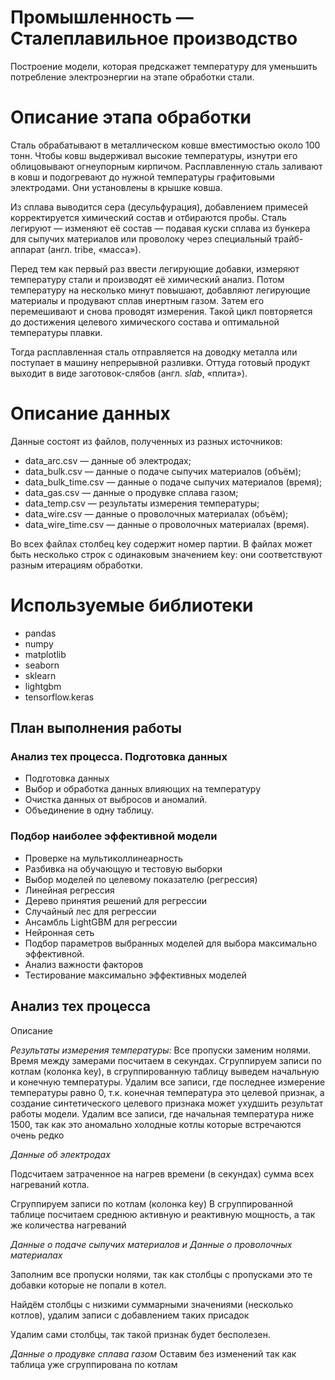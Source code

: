 # Промышленность — Сталеплавильное производство

Построение модели, которая предскажет температуру для уменьшить потребление электроэнергии на этапе обработки стали.

# Описание этапа обработки

Сталь обрабатывают в металлическом ковше вместимостью около 100 тонн. Чтобы ковш выдерживал высокие температуры, изнутри его облицовывают огнеупорным кирпичом. Расплавленную сталь заливают в ковш и подогревают до нужной температуры графитовыми электродами. Они установлены в крышке ковша.

Из сплава выводится сера (десульфурация), добавлением примесей корректируется химический состав и отбираются пробы. Сталь легируют — изменяют её состав — подавая куски сплава из бункера для сыпучих материалов или проволоку через специальный трайб-аппарат (англ. tribe, «масса»).

Перед тем как первый раз ввести легирующие добавки, измеряют температуру стали и производят её химический анализ. Потом температуру на несколько минут повышают, добавляют легирующие материалы и продувают сплав инертным газом. Затем его перемешивают и снова проводят измерения. Такой цикл повторяется до достижения целевого химического состава и оптимальной температуры плавки.

Тогда расплавленная сталь отправляется на доводку металла или поступает в машину непрерывной разливки. Оттуда готовый продукт выходит в виде заготовок-слябов (англ. *slab*, «плита»).

# Описание данных

Данные состоят из файлов, полученных из разных источников:

-  data_arc.csv  — данные об электродах;
-  data_bulk.csv  — данные о подаче сыпучих материалов (объём);
-  data_bulk_time.csv  *—* данные о подаче сыпучих материалов (время);
-  data_gas.csv  — данные о продувке сплава газом;
-  data_temp.csv  — результаты измерения температуры;
-  data_wire.csv  — данные о проволочных материалах (объём);
-  data_wire_time.csv  — данные о проволочных материалах (время).

Во всех файлах столбец key содержит номер партии. В файлах может быть несколько строк с одинаковым значением key: они соответствуют разным итерациям обработки.
# Используемые библиотеки
- pandas
- numpy
- matplotlib
- seaborn
- sklearn
- lightgbm
- tensorflow.keras

## План выполнения работы

### Анализ тех процесса. Подготовка данных
- Подготовка данных
- Выбор и обработка данных влияющих на температуру
- Очистка данных от выбросов и аномалий.
- Объединение в одну таблицу.
### Подбор наиболее эффективной модели
- Проверке на мультиколлинеарность
- Разбивка на обучающую и тестовую выборки
- Выбор моделей по целевому показателю (регрессия)
- Линейная регрессия
- Дерево принятия решений для регрессии
- Случайный лес для регрессии
- Ансамбль LightGBM для регрессии
- Нейронная сеть
- Подбор параметров выбранных моделей для выбора максимально эффективной.
- Анализ важности факторов
- Тестирование максимально эффективных моделей

## Анализ тех процесса
Описание

*Результаты измерения температуры:*
Все пропуски заменим нолями. Время между замерами посчитаем в секундах.
Сгруппируем записи по котлам (колонка key), в сгруппированную таблицу выведем начальную и конечную температуры.
Удалим все записи, где последнее измерение температуры равно 0, т.к. конечная температура это целевой признак, а создание синтетического целевого признака может ухудшить результат работы модели.
Удалим все записи, где начальная температура ниже 1500, так как это аномально холодные котлы которые встречаются очень редко

*Данные об электродах*

Подсчитаем затраченное на нагрев времени (в секундах) сумма всех нагреваний котла.

Сгруппируем записи по котлам (колонка key)
В сгруппированной таблице посчитаем среднюю активную и реактивную мощность, а так же количества нагреваний

*Данные о подаче сыпучих материалов и
Данные о проволочных материалах*

Заполним все пропуски нолями, так как столбцы с пропусками это те добавки которые не попали в котел.

Найдём столбцы с низкими суммарными значениями (несколько котлов), удалим записи с добавлением таких присадок

Удалим сами столбцы, так такой признак будет бесполезен.

*Данные о продувке сплава газом*
Оставим без изменений так как таблица уже сгруппирована по котлам
